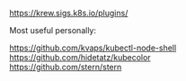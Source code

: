 https://krew.sigs.k8s.io/plugins/

Most useful personally:

https://github.com/kvaps/kubectl-node-shell  
https://github.com/hidetatz/kubecolor  
https://github.com/stern/stern  


